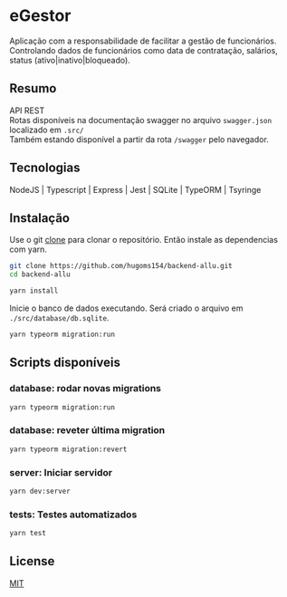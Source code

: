 # eGestor
Aplicação com a responsabilidade de facilitar a gestão de funcionários. Controlando dados de funcionários como data de contratação, salários, status (ativo|inativo|bloqueado).

## Resumo
API REST<br />
Rotas disponíveis na documentação swagger no arquivo `swagger.json` localizado em `.src/`<br />
Também estando disponível a partir da rota `/swagger` pelo navegador.

## Tecnologias
NodeJS | Typescript | Express | Jest | SQLite | TypeORM | Tsyringe

## Instalação
Use o git [clone](https://git-scm.com/docs/git-clone) para clonar o repositório. Então instale as dependencias com yarn.
```bash
git clone https://github.com/hugoms154/backend-allu.git
cd backend-allu

yarn install
```

Inicie o banco de dados executando. Será criado o arquivo em `./src/database/db.sqlite`.
```bash
yarn typeorm migration:run
```

## Scripts disponíveis

### database: rodar novas migrations
```bash
yarn typeorm migration:run
```

### database: reveter última migration
```bash
yarn typeorm migration:revert
```

### server: Iniciar servidor
```bash
yarn dev:server
```
### tests: Testes automatizados
```bash
yarn test
```

## License
[MIT](https://choosealicense.com/licenses/mit/)

